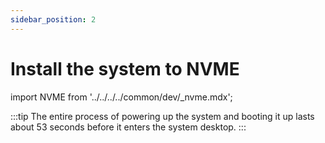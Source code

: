 ```yaml
---
sidebar_position: 2
---
```


# Install the system to NVME

import NVME from '../../../../common/dev/\_nvme.mdx';

<NVME model="rock-3b" release_num="b18" desktop="xfce" rsetup_path="../../radxa-os/rsetup" etcher_path="./boot_from_sd_card" download_path="../../download" pwr="12V/2A PD" />

:::tip
The entire process of powering up the system and booting it up lasts about 53 seconds before it enters the system desktop.
:::
